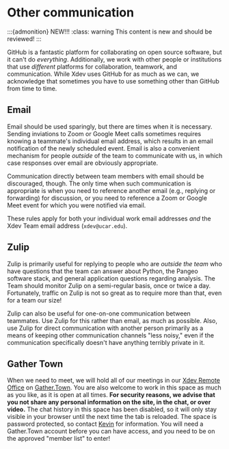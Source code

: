 # Other communication

:::{admonition} NEW!!!
:class: warning
This content is new and should be reviewed!
:::

GitHub is a fantastic platform for collaborating on open source software, but it can't do *everything*.  Additionally, we work with other people or institutions that use *different* platforms for collaboration, teamwork, and communication.  While Xdev uses GitHub for as much as we can, we acknowledge that sometimes you have to use something other than GitHub from time to time.

## Email

Email should be used sparingly, but there are times when it is necessary.  Sending inviations to Zoom or Google Meet calls sometimes requires knowing a teammate's individual email address, which results in an email notification of the newly scheduled event.  Email is also a convenient mechanism for people *outside* of the team to communicate with us, in which case responses over email are obviously appropriate.

Communication directly between team members with email should be discouraged, though.  The only time when such communication is appropriate is when you need to reference another email (e.g., replying or forwarding) for discussion, or you need to reference a Zoom or Google Meet event for which you were notified via email.

These rules apply for both your individual work email addresses *and* the Xdev Team email address (`xdev@ucar.edu`).

## Zulip

Zulip is primarily useful for replying to people who are *outside the team* who have questions that the team can answer about Python, the Pangeo software stack, and general application questions regarding analysis.  The Team should monitor Zulip on a semi-regular basis, once or twice a day.  Fortunately, traffic on Zulip is not so great as to require more than that, even for a team our size!

Zulip can also be useful for one-on-one communication between teammates.  Use Zulip for this rather than email, as much as possible.  Also, use Zulip for direct communication with another person primarily as a means of keeping other communication channels "less noisy," even if the communication specifically doesn't have anything terribly private in it.

## Gather Town

When we need to meet, we will hold all of our meetings in our [Xdev Remote Office](https://gather.town/app/BvQlfpMShIsMMXw3/Xdev%20Remote%20Office) on [Gather.Town](https://gather.town).  You are also welcome to work in this space as much as you like, as it is open at all times.  **For security reasons, we advise that you not share any personal information on the site, in the chat, or over video.**  The chat history in this space has been disabled, so it will only stay visible in your browser until the next time the tab is reloaded.  The space is password protected, so contact [Kevin](mailto:kpaul@ucar.edu) for information.  You will need a Gather.Town account before you can have access, and you need to be on the approved "member list" to enter!

